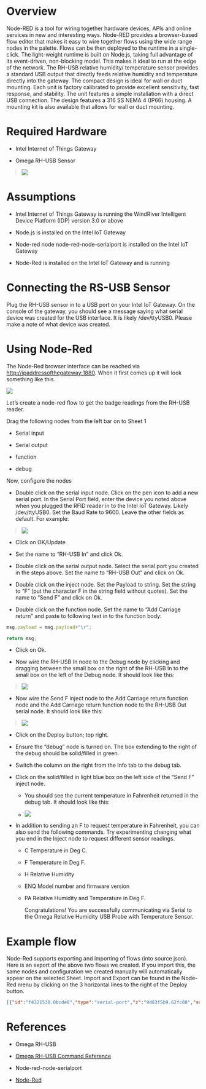 Overview
========

Node-RED is a tool for wiring together hardware devices, APIs and online
services in new and interesting ways. Node-RED provides a browser-based
flow editor that makes it easy to wire together flows using the wide
range nodes in the palette. Flows can be then deployed to the runtime in
a single-click. The light-weight runtime is built on Node.js, taking
full advantage of its event-driven, non-blocking model. This makes it
ideal to run at the edge of the network. The RH-USB relative humidity/
temperature sensor provides a standard USB output that directly feeds
relative humidity and temperature directly into the gateway. The compact
design is ideal for wall or duct mounting. Each unit is factory
calibrated to provide excellent sensitivity, fast response, and
stability. The unit features a simple installation with a direct USB
connection. The design features a 316 SS NEMA 4 (IP66) housing. A
mounting kit is also available that allows for wall or duct mounting.

Required Hardware
=================

-   Intel Internet of Things Gateway

-   Omega RH-USB Sensor

> ![](images/image1.png)

Assumptions
===========

-   Intel Internet of Things Gateway is running the WindRiver
    Intelligent Device Platform (IDP) version 3.0 or above

-   Node.js is installed on the Intel IoT Gateway

-   Node-red node node-red-node-serialport is installed on the Intel IoT
    Gateway

-   Node-Red is installed on the Intel IoT Gateway and is running

Connecting the RS-USB Sensor
============================

Plug the RH-USB sensor in to a USB port on your Intel IoT Gateway. On
the console of the gateway, you should see a message saying what serial
device was created for the USB interface. It is likely /dev/ttyUSB0.
Please make a note of what device was created.

Using Node-Red
==============

The Node-Red browser interface can be reached via
<http://ipaddressofthegateway:1880>. When it first comes up it will look
something like this.

![](images/image2.png)

Let’s create a node-red flow to get the badge readings from the RH-USB
reader.

Drag the following nodes from the left bar on to Sheet 1

-   Serial input

-   Serial output

-   function

-   debug

Now, configure the nodes

-   Double click on the serial input node. Click on the pen icon to add
    a new serial port. In the Serial Port field, enter the device you
    noted above when you plugged the RFID reader in to the Intel
    IoT Gateway. Likely /dev/ttyUSB0. Set the Baud Rate to 9600. Leave
    the other fields as default. For example:

> ![](images/image3.png)

-   Click on OK/Update

-   Set the name to “RH-USB In” and click Ok.

-   Double click on the serial output node. Select the serial port you
    created in the steps above. Set the name to “RH-USB Out” and click
    on Ok.

-   Double click on the inject node. Set the Payload to string. Set the
    string to “F” (put the character F in the string field
    without quotes). Set the name to “Send F” and click on Ok.

-   Double click on the function node. Set the name to “Add Carriage
    return” and paste to following text in to the function body:

```javascript
msg.payload = msg.payload+"\r"; 

return msg;
```

-   Click on Ok.

-   Now wire the RH-USB In node to the Debug node by clicking and
    dragging between the small box on the right of the RH-USB In to the
    small box on the left of the Debug node. It should look like this:

> ![](images/image4.png)

-   Now wire the Send F inject node to the Add Carriage return function
    node and the Add Carriage return function node to the RH-USB Out
    serial node. It should look like this:

> ![](images/image5.png)

-   Click on the Deploy button; top right.

-   Ensure the “debug” node is turned on. The box extending to the right
    of the debug should be solid/filled in green.

-   Switch the column on the right from the Info tab to the debug tab.

-   Click on the solid/filled in light blue box on the left side of the
    “Send F” inject node.

    -   You should see the current temperature in Fahrenheit returned in
        the debug tab. It should look like this:

    -   ![](images/image6.png)

-   In addition to sending an F to request temperature in Fahrenheit,
    you can also send the following commands. Try experimenting changing
    what you end in the Inject node to request different
    sensor readings.

    -   C Temperature in Deg C.

    -   F Temperature in Deg F.

    -   H Relative Humidity

    -   ENQ Model number and firmware version

    -   PA Relative Humidity and Temperature in Deg F.

        Congratulations! You are successfully communicating via Serial
        to the Omega Relative Humidity USB Probe with
        Temperature Sensor.

Example flow
============

Node-Red supports exporting and importing of flows (into source json).
Here is an export of the above two flows we created. If you import this,
the same nodes and configuration we created manually will automatically
appear on the selected Sheet. Import and Export can be found in the
Node-Red menu by clicking on the 3 horizontal lines to the right of the
Deploy button.

```json
[{"id":"f4321530.0bcde8","type":"serial-port","z":"9d03f5b9.62fc08","serialport":"/dev/ttyUSB0","serialbaud":"9600","databits":"8","parity":"none","stopbits":"1","newline":"\\n","bin":"false","out":"char","addchar":false},{"id":"7f80e374.807f1c","type":"serial in","z":"9d03f5b9.62fc08","name":"Sensor Input","serial":"f4321530.0bcde8","x":253,"y":229,"wires":[["bc8f30ff.4370d"]]},{"id":"bc8f30ff.4370d","type":"debug","z":"9d03f5b9.62fc08","name":"","active":true,"console":"false","complete":"true","x":489,"y":246,"wires":[]},{"id":"62a0948b.9d5f6c","type":"serial out","z":"9d03f5b9.62fc08","name":"Sensor Output","serial":"f4321530.0bcde8","x":613,"y":317,"wires":[]},{"id":"54a038a6.ab5fc8","type":"inject","z":"9d03f5b9.62fc08","name":"Send F","topic":"","payload":"F","payloadType":"string","repeat":"","crontab":"","once":false,"x":192,"y":324,"wires":[["e664133d.199bf"]]},{"id":"e664133d.199bf","type":"function","z":"9d03f5b9.62fc08","name":"Add Carriage Return","func":"msg.payload = msg.payload+\"\\r\"; \nreturn msg;","outputs":1,"noerr":0,"x":387,"y":325,"wires":[["62a0948b.9d5f6c"]]}]
```

References
==========

-   Omega RH-USB

-   [Omega RH-USB Command
    Reference](ftp://ftp.omega.com/public/DASGroup/products/RH-USB/RH_USB%20Command%20Reference.pdf)

-   Node-red-node-serialport

-   [Node-Red](http://nodered.org/)


